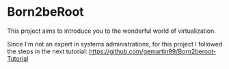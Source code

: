 # Born2beRoot
This project aims to introduce you to the wonderful world of virtualization.

Since I'm not an expert in systems administrations, for this project I followed the steps in the next tutorial: https://github.com/gemartin99/Born2beroot-Tutorial
